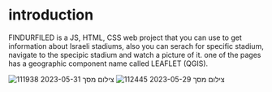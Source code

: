 # introduction
FINDURFILED is a JS, HTML, CSS web project that you can use to get information about Israeli stadiums, also you can serach for specific stadium, navigate to the specipic stadium and watch a picture of it.
one of the pages has a geographic component name called LEAFLET (QGIS).

![צילום מסך 2023-05-31 111938](https://github.com/Haimagiv28/FINDURFILED/assets/95864976/26e95fad-e80a-47a7-98cc-fa46af418799)
![צילום מסך 2023-05-29 112445](https://github.com/Haimagiv28/FINDURFILED/assets/95864976/86c3840a-5bae-4bb5-9ee6-3a6d31eac061)




